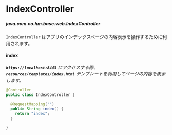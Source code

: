 # IndexController  
##### java.com.co.hm.base.web.IndexController  
`IndexController` はアプリのインデックスページの内容表示を操作するために利用されます。   

#### index  
___`https://localhost:8443`__ にアクセスする際、 __`resources/templates/index.html`__ テンプレートを利用してページの内容を表示します。_  

```java
@Controller
public class IndexController {

  @RequestMapping("")
  public String index() {
    return "index";
  }

}
```